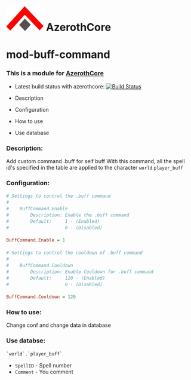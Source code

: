 # ![logo](https://raw.githubusercontent.com/azerothcore/azerothcore.github.io/master/images/logo-github.png) AzerothCore
# mod-buff-command
### This is a module for [AzerothCore](http://www.azerothcore.org)
- Latest build status with azerothcore: [![Build Status](https://travis-ci.org/azerothcore/mod-buff-command.svg?branch=master)](https://travis-ci.org/azerothcore/mod-buff-command)


- Description
- Configuration
- How to use
- Use database

### Description:
Add custom command .buff for self buff
With this command, all the spell id's specified in the table are applied to the character `world`.`player_buff`

### Configuration:
```ini
# Settings to control the .buff command
#
#    BuffCommand.Enable
#        Description: Enable the .buff command
#        Default:     1 - (Enabled)
#                     0 - (Disabled)

BuffCommand.Enable = 1

# Settings to control the cooldown of .buff command
#
#    BuffCommand.Cooldown
#        Description: Enable Cooldown for .buff command
#        Default:     120 - (Enabled)
#                     0 - (Disabled)

BuffCommand.Cooldown = 120
```

### How to use:
Change conf and change data in database

### Use databse:
```sql
`world`.`player_buff`
```

- `SpellID` - Spell number
- `Comment` - You comment


